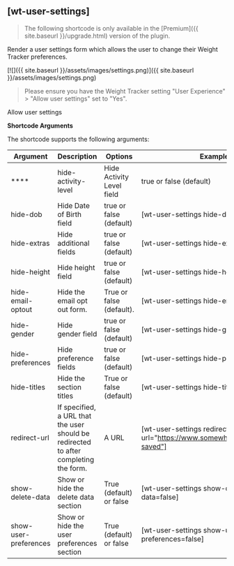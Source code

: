 ## [wt-user-settings]

> The following shortcode is only available in the [Premium]({{ site.baseurl }}/upgrade.html) version of the plugin.

Render a user settings form which allows the user to change their Weight Tracker preferences.

[![]({{ site.baseurl }}/assets/images/settings.png)]({{ site.baseurl }}/assets/images/settings.png)

> Please ensure you have the Weight Tracker setting "User Experience" > "Allow user settings" set to "Yes".


Allow user settings

**Shortcode Arguments**
 
The shortcode supports the following arguments:
 
| Argument | Description | Options | Example |
|--|--|--|--|
****|hide-activity-level|Hide Activity Level field|true or false (default)|[wt-user-settings hide-activity-level=true]
|hide-dob|Hide Date of Birth field|true or false (default)|[wt-user-settings hide-dob=true]
|hide-extras|Hide additional fields|true or false (default)|[wt-user-settings hide-extras=true]
|hide-height|Hide height field|true or false (default)|[wt-user-settings hide-height=true]
| hide-email-optout | Hide the email opt out form. | True or false (default).  | [wt-user-settings hide-email-optout=true] | 
|hide-gender|Hide gender field|true or false (default)|[wt-user-settings hide-gender=true]
|hide-preferences|Hide preference fields|true or false (default)|[wt-user-settings hide-preferences=true]
|hide-titles|Hide the section titles|True or false (default)|[wt-user-settings hide-titles=true]
|redirect-url	|If specified, a URL that the user should be redirected to after completing the form.	|A URL|	[wt-user-settings redirect-url="https://www.somewhere.com/settings-saved"]
|show-delete-data|Show or hide the delete data section|True (default) or false|[wt-user-settings show-delete-data=false]
|show-user-preferences|Show or hide the user preferences section|True (default) or false|[wt-user-settings show-user-preferences=false]